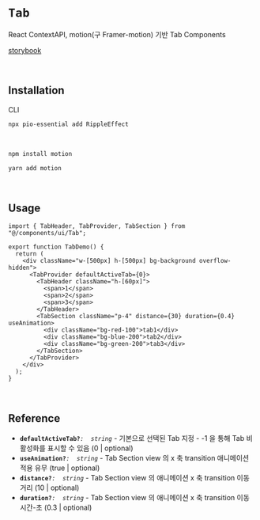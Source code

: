 # `Tab`

React ContextAPI, motion(구 Framer-motion) 기반 Tab Components

[storybook](https://6758546295e48c1f5cb91421-kvbkhvgxeg.chromatic.com/?path=/docs/react-components-tab--docs)

<br/>

## Installation

CLI

```bash
npx pio-essential add RippleEffect
```

<br />

```bash
npm install motion
```

```bash
yarn add motion
```

<br />

## Usage

```tsx
import { TabHeader, TabProvider, TabSection } from "@/components/ui/Tab";

export function TabDemo() {
  return (
    <div className="w-[500px] h-[500px] bg-background overflow-hidden">
      <TabProvider defaultActiveTab={0}>
        <TabHeader className="h-[60px]">
          <span>1</span>
          <span>2</span>
          <span>3</span>
        </TabHeader>
        <TabSection className="p-4" distance={30} duration={0.4} useAnimation>
          <div className="bg-red-100">tab1</div>
          <div className="bg-blue-200">tab2</div>
          <div className="bg-green-200">tab3</div>
        </TabSection>
      </TabProvider>
    </div>
  );
}
```

<br />

## Reference

- **`defaultActiveTab?`**_`:  string`_ - 기본으로 선택된 Tab 지정 - -1 을 통해 Tab 비활성화를 표시할 수 있음 (0 | optional)
- **`useAnimation?`**_`:  string`_ - Tab Section view 의 x 축 transition 애니메이션 적용 유무 (true | optional)
- **`distance?`**_`:  string`_ - Tab Section view 의 애니메이션 x 축 transition 이동 거리 (10 | optional)
- **`duration?`**_`:  string`_ - Tab Section view 의 애니메이션 x 축 transition 이동 시간-초 (0.3 | optional)
